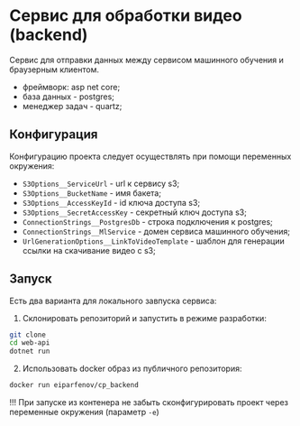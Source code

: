 # Сервис для обработки видео (backend)

Сервис для отправки данных между сервисом машинного обучения и браузерным клиентом.
* фреймворк: asp net core;
* база данных - postgres;
* менеджер задач - quartz;

## Конфигурация
Конфигурацию проекта следует осуществлять при помощи переменных окружения:

* `S3Options__ServiceUrl` - url к сервису s3;
* `S3Options__BucketName` - имя бакета;
* `S3Options__AccessKeyId` - id ключа доступа s3;
* `S3Options__SecretAccessKey` - секретный ключ доступа s3;
* `ConnectionStrings__PostgresDb` - строка подключения к postgres;
* `ConnectionStrings__MlService` - домен сервиса машинного обучения;
* `UrlGenerationOptions__LinkToVideoTemplate` - шаблон для генерации ссылки на скачивание видео с s3;

## Запуск
Есть два варианта для локального завпуска сервиса:
1. Склонировать репозиторий и запустить в режиме разработки:
```bash
git clone
cd web-api
dotnet run
```
2. Использовать docker образ из публичного репозитория:
```bash
docker run eiparfenov/cp_backend
```
!!! При запуске из контенера не забыть сконфигурировать проект через переменные окружения (параметр `-e`)

